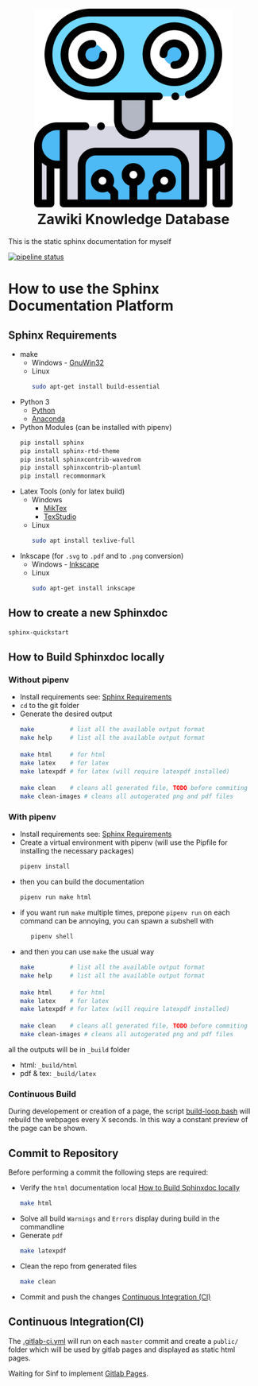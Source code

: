 <h1 align="center">
  <br>
  <img src="./source/img/logo.svg" alt="Zawiki Logo" width="400">
  <br>
  Zawiki Knowledge Database
  <br>
</h1>

This is the static sphinx documentation for myself

[![pipeline status](https://gitlab.hevs.ch/SPL/spl-docs/badges/master/pipeline.svg)](https://gitlab.hevs.ch/SPL/spl-docs/commits/master)

# How to use the Sphinx Documentation Platform
## Sphinx Requirements

* make
  * Windows - [GnuWin32](http://gnuwin32.sourceforge.net/packages/make.htm)
  * Linux
    ``` bash
    sudo apt-get install build-essential
    ```
* Python 3
   * [Python](https://www.python.org/downloads/)
   * [Anaconda](https://www.anaconda.com/distribution/)
* Python Modules (can be installed with pipenv)
  ``` bash
  pip install sphinx
  pip install sphinx-rtd-theme
  pip install sphinxcontrib-wavedrom
  pip install sphinxcontrib-plantuml
  pip install recommonmark
  ```
* Latex Tools (only for latex build)
   * Windows
      * [MikTex](https://miktex.org/)
      * [TexStudio](https://www.texstudio.org/)
   * Linux
     ``` bash
     sudo apt install texlive-full
     ```
* Inkscape (for `.svg` to `.pdf` and to `.png` conversion)
   * Windows - [Inkscape](https://inkscape.org/release/)
   * Linux
     ``` bash
     sudo apt-get install inkscape
     ```

## How to create a new Sphinxdoc

``` bash
sphinx-quickstart
```

## How to Build Sphinxdoc locally

### Without pipenv

* Install requirements see: [Sphinx Requirements](./source/about/sphinx.rst)
* `cd` to the git folder
* Generate the desired output
  ``` bash
  make          # list all the available output format
  make help     # list all the available output format

  make html     # for html
  make latex    # for latex
  make latexpdf # for latex (will require latexpdf installed)

  make clean    # cleans all generated file, TODO before commiting
  make clean-images # cleans all autogerated png and pdf files
  ```

### With pipenv

* Install requirements see: [Sphinx Requirements](./source/about/sphinx.rst)
* Create a virtual environment with pipenv (will use the Pipfile for installing the necessary packages)
  ``` bash
  pipenv install
  ```
* then you can build the documentation
  ``` bash
  pipenv run make html
  ```
* if you want run `make` multiple times, prepone `pipenv run` on each command can be annoying, you can spawn a subshell with
  ``` bash
     pipenv shell
  ```
* and then you can use `make` the usual way
  ``` bash
  make          # list all the available output format
  make help     # list all the available output format

  make html     # for html
  make latex    # for latex
  make latexpdf # for latex (will require latexpdf installed)

  make clean    # cleans all generated file, TODO before commiting
  make clean-images # cleans all autogerated png and pdf files
  ```

all the outputs will be in `_build` folder

* html: `_build/html`
* pdf & tex: `_build/latex`

### Continuous Build
During developement or creation of a page, the script [build-loop.bash](./build-loop.bash) will rebuild the webpages every X seconds.
In this way a constant preview of the page can be shown.

## Commit to Repository
Before performing a commit the following steps are required:

* Verify the `html` documentation local [How to Build Sphinxdoc locally](./README.md#How_to_Build_Sphinxdoc_locally)
  ``` bash
  make html
  ```
* Solve all build `Warnings` and `Errors` display during build in the commandline
* Generate `pdf`
  ``` bash
  make latexpdf
  ```
* Clean the repo from generated files
  ``` bash
  make clean
  ```
* Commit and push the changes [Continuous Integration (CI)](./README.md#Continuous_Integration(CI))

## Continuous Integration(CI)
The [.gitlab-ci.yml](./.gitlab-ci.yml) will run on each `master` commit and create a `public/` folder which will be used by gitlab pages and displayed as static html pages.

Waiting for Sinf to implement [Gitlab Pages](https://docs.gitlab.com/ee/user/project/pages/).
